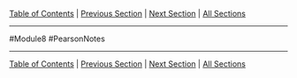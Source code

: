 [Table of Contents](/README.md) | [Previous Section](15.6%20-%20Polymorphism%20and%20Virtual%20Member%20Functions.md) | [Next Section](15.7%20-%20Abstract%20Base%20Classes%20and%20Pure%20Virtual%20Functions.md) | [All Sections](/Module%208/Pearson%20Notes/)
***
#Module8 #PearsonNotes
***
[Table of Contents](/README.md) | [Previous Section](15.6%20-%20Polymorphism%20and%20Virtual%20Member%20Functions.md) | [Next Section](15.7%20-%20Abstract%20Base%20Classes%20and%20Pure%20Virtual%20Functions.md) | [All Sections](/Module%208/Pearson%20Notes/)